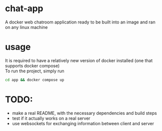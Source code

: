 # chat-app
A docker web chatroom application ready to be built into an image and ran on any linux machine

# usage
It is required to have a relatively new version of docker installed (one that supports docker compose)\
To run the project, simply run 
```bash
cd app && docker compose up
```

# TODO:
- make a real README, with the necessary dependencies and build steps
- test if it actually works on a real server
- use websockets for exchanging information between client and server

